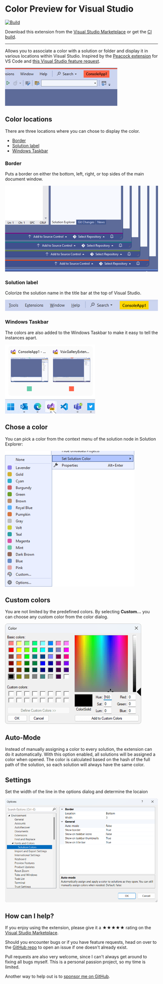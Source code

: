 [marketplace]: https://marketplace.visualstudio.com/items?itemName=MadsKristensen.SolutionColors
[vsixgallery]: http://vsixgallery.com/extension/SolutionColors.dfa813d0-736b-491d-921a-4a3503d41543/
[repo]: https://github.com/madskristensen/SolutionColors

# Color Preview for Visual Studio

[![Build](https://github.com/madskristensen/SolutionColors/actions/workflows/build.yaml/badge.svg)](https://github.com/madskristensen/SolutionColors/actions/workflows/build.yaml)

Download this extension from the [Visual Studio Marketplace][marketplace]
or get the [CI build][vsixgallery].

---

Allows you to associate a color with a solution or folder and display it in various locations within Visual Studio. Inspired by the [Peacock extension](https://marketplace.visualstudio.com/items?itemName=johnpapa.vscode-peacock) for VS Code and [this Visual Studio feature request](https://developercommunity.visualstudio.com/t/Per-SolutionFolder-Color-Theme/608136?space=8&ftype=idea).

![Top of VS](art/top.png)

## Color locations
There are three locations where you can chose to display the color.

* [Border](#border)
* [Solution label](#label)
* [Windows Taskbar](#taskbar)

### <span id="border">Border</span>
Puts a border on either the bottom, left, right, or top sides of the main document window.

![Colors](art/colors.png)

### <span id="label">Solution label</span>
Colorize the solution name in the title bar at the top of Visual Studio. 

![Solution Label](art/solution-label.png)

### <span id="taskbar">Windows Taskbar</span>
The colors are also added to the Windows Taskbar to make it easy to tell the instances apart.

![Taskbar](art/taskbar.png)

## Chose a color
You can pick a color from the context menu of the solution node in Solution Explorer:

![Context Menu](art/context-menu.png)

## Custom colors
You are not limited by the predefined colors. By selecting **Custom...** you can choose any custom color from the color dialog.

![custom colors](art/custom-colors.png)

## Auto-Mode
Instead of manually assigning a color to every solution, the extension can do it automatically. With this option enabled, all solutions will be assigned a color when opened. The color is calculated based on the hash of the full path of the solution, so each solution will always have the same color.

## Settings
Set the width of the line in the options dialog and determine the locaion

![Options](art/options.png)

## How can I help?

If you enjoy using the extension, please give it a ★★★★★ rating on the [Visual Studio Marketplace][marketplace].

Should you encounter bugs or if you have feature requests, head on over to the [GitHub repo][repo] to open an issue if one doesn't already exist.

Pull requests are also very welcome, since I can't always get around to fixing all bugs myself. This is a personal passion project, so my time is limited.

Another way to help out is to [sponsor me on GitHub](https://github.com/sponsors/madskristensen).
